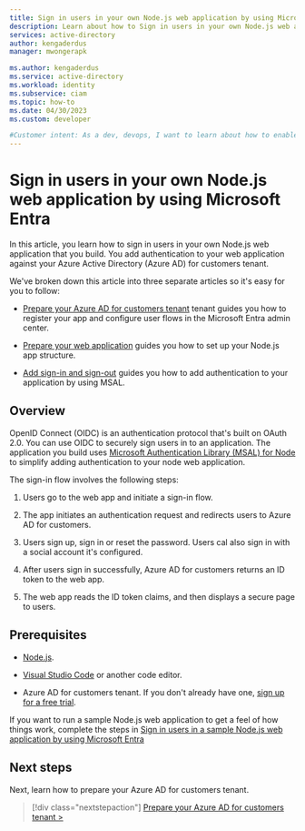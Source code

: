 ```yaml
---
title: Sign in users in your own Node.js web application by using Microsoft Entra - Overview
description: Learn about how to Sign in users in your own Node.js web application by using Microsoft Entra.
services: active-directory
author: kengaderdus
manager: mwongerapk

ms.author: kengaderdus
ms.service: active-directory
ms.workload: identity
ms.subservice: ciam
ms.topic: how-to
ms.date: 04/30/2023
ms.custom: developer

#Customer intent: As a dev, devops, I want to learn about how to enable authentication in my own Node.js web app with Azure Active Directory (Azure AD) for customers tenant
---
```


# Sign in users in your own Node.js web application by using Microsoft Entra 

In this article, you learn how to sign in users in your own Node.js web application that you build. You add authentication to your web application against your Azure Active Directory (Azure AD) for customers tenant. 

We've broken down this article into three separate articles so it's easy for you to follow: 

- [Prepare your Azure AD for customers tenant](how-to-web-app-node-sign-in-prepare-tenant.md) tenant guides you how to register your app and configure user flows in the Microsoft Entra admin center.

- [Prepare your web application](how-to-web-app-node-sign-in-prepare-app.md) guides you how to set up your Node.js app structure.

- [Add sign-in and sign-out](how-to-web-app-node-sign-in-sign-in-out.md) guides you how to add authentication to your application by using MSAL.

## Overview

OpenID Connect (OIDC) is an authentication protocol that's built on OAuth 2.0. You can use OIDC to securely sign users in to an application. The application you build uses [Microsoft Authentication Library (MSAL) for Node](https://github.com/AzureAD/microsoft-authentication-library-for-js/tree/dev/lib/msal-node) to simplify adding authentication to your node web application.

The sign-in flow involves the following steps:

1. Users go to the web app and initiate a sign-in flow.

1. The app initiates an authentication request and redirects users to Azure AD for customers.

1. Users sign up, sign in or reset the password. Users cal also sign in with a social account it's configured.

1. After users sign in successfully, Azure AD for customers returns an ID token to the web app.

1. The web app reads the ID token claims, and then displays a secure page to users.

## Prerequisites

- [Node.js](https://nodejs.org).

- [Visual Studio Code](https://code.visualstudio.com/download) or another code editor.

- Azure AD for customers tenant. If you don't already have one, [sign up for a free trial](https://aka.ms/ciam-hub-free-trial). 


If you want to run a sample Node.js web application to get a feel of how things work, complete the steps in [Sign in users in a sample Node.js web application by using Microsoft Entra](how-to-web-app-node-sample-sign-in.md)

## Next steps

Next, learn how to prepare your Azure AD for customers tenant.

> [!div class="nextstepaction"]
> [Prepare your Azure AD for customers tenant >](how-to-web-app-node-sign-in-prepare-tenant.md)
